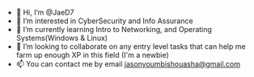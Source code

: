 - 👋 Hi, I’m @JaeD7
- 👀 I’m interested in CyberSecurity and Info Assurance
- 🌱 I’m currently learning Intro to Networking, and Operating Systems(Windows & Linux)
- 💞️ I’m looking to collaborate on any entry level tasks that can help me farm up enough XP in this field (I'm a newbie) 
- 📫 You can contact me by email jasonyoumbishouasha@gmail.com

<!---
JaeD7/JaeD7 is a ✨ special ✨ repository because its `README.md` (this file) appears on your GitHub profile.
You can click the Preview link to take a look at your changes.
--->
